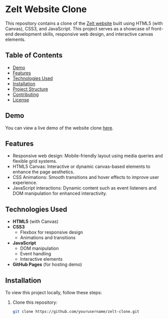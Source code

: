 # Zelt Website Clone

This repository contains a clone of the [Zelt website](https://zelt.app/) built using HTML5 (with Canvas), CSS3, and JavaScript. This project serves as a showcase of front-end development skills, responsive web design, and interactive canvas elements.

## Table of Contents

- [Demo](#demo)
- [Features](#features)
- [Technologies Used](#technologies-used)
- [Installation](#installation)
- [Project Structure](#project-structure)
- [Contributing](#contributing)
- [License](#license)

## Demo

You can view a live demo of the website clone [here](your-live-demo-url).

## Features

- Responsive web design: Mobile-friendly layout using media queries and flexible grid systems.
- HTML5 Canvas: Interactive or dynamic canvas-based elements to enhance the page aesthetics.
- CSS Animations: Smooth transitions and hover effects to improve user experience.
- JavaScript interactions: Dynamic content such as event listeners and DOM manipulation for enhanced interactivity.

## Technologies Used

- **HTML5** (with Canvas)
- **CSS3**
  - Flexbox for responsive design
  - Animations and transitions
- **JavaScript** 
  - DOM manipulation
  - Event handling
  - Interactive elements
- **GitHub Pages** (for hosting demo)

## Installation

To view this project locally, follow these steps:

1. Clone this repository:

   ```bash
   git clone https://github.com/yourusername/zelt-clone.git
